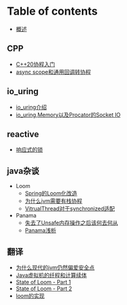 
# Table of contents
* [概述](Readme.md)
## CPP
* [C++20协程入门](cpp_coroutine/first.md)
* [async scope和通用回调转协程](cpp_coroutine/async_scope.md)
## io_uring
* [io_uring介绍](io_uring/io_uring.md)
* [io_uring,Memory以及Procator的Socket IO](io_uring/io_uringAndMemory.md)
## reactive
* [响应式的锁](reactive_lock.md)
## java杂谈
 * Loom
     * [Spring的Loom化改造](loom/Spring的loom化改造.md)
     * [为什么jvm需要有栈协程](loom/为什么jvm需要有栈协程.md)
     * [VitrualThread对于synchronized适配](loom/synchronized适配.md) 
 * Panama
     * [失去了Unsafe内存操作之后该何去何从](panama/afterUnsafe.md)
     * [Panama浅析](panama/Panama浅析.md)

## 翻译
* [为什么现代的jvm仍然偏爱安全点](translate/【翻译】为什么现代的JVM分析器仍然偏爱安全点？.md)
* [Java虚拟机的纤程和计算续体](translate/loom_fiber_continuation.md)
* [State of Loom - Part 1](translate/state_of_loom_part1.md)
* [State of Loom - Part 2](translate/state_of_loom_part2.md)
* [loom的实现](loom/loom的实现.md)